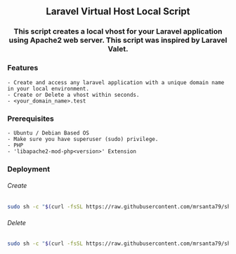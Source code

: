 <h2 align='center'>Laravel Virtual Host Local Script</h2>

<h3 align='center'>This script creates a local vhost for your Laravel application using Apache2 web server. This script was inspired by Laravel Valet.</h3>

### Features

```text
- Create and access any laravel application with a unique domain name in your local environment.
- Create or Delete a vhost within seconds.
- <your_domain_name>.test
```

### Prerequisites

```text
- Ubuntu / Debian Based OS
- Make sure you have superuser (sudo) privilege.
- PHP
- 'libapache2-mod-php<version>' Extension
```

### Deployment

###### Create
```sh
sudo sh -c "$(curl -fsSL https://raw.githubusercontent.com/mrsanta79/shell-scripts/main/laravel-vhost-local/create.sh)"
```

###### Delete
```sh
sudo sh -c "$(curl -fsSL https://raw.githubusercontent.com/mrsanta79/shell-scripts/main/laravel-vhost-local/delete.sh)"
```
